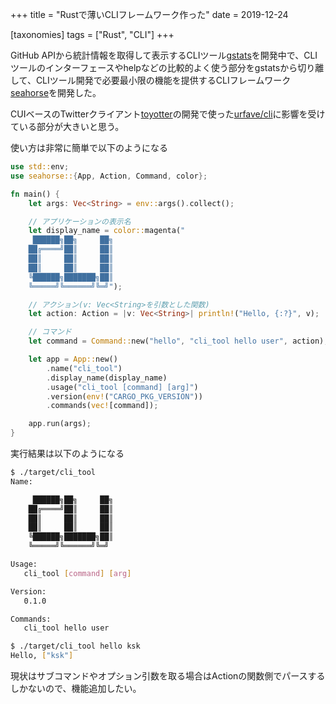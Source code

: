 +++
title = "Rustで薄いCLIフレームワーク作った"
date = 2019-12-24

[taxonomies]
tags = ["Rust", "CLI"]
+++

GitHub APIから統計情報を取得して表示するCLIツール[gstats](https://github.com/ksk001100/gstats)を開発中で、CLIツールのインターフェースやhelpなどの比較的よく使う部分をgstatsから切り離して、CLIツール開発で必要最小限の機能を提供するCLIフレームワーク[seahorse](https://github.com/ksk001100/seahorse)を開発した。  

<!-- more -->

CUIベースのTwitterクライアント[toyotter](https://github.com/ksk001100/toyotter)の開発で使った[urfave/cli](https://github.com/urfave/cli)に影響を受けている部分が大きいと思う。  

使い方は非常に簡単で以下のようになる

```rust
use std::env;
use seahorse::{App, Action, Command, color};

fn main() {
    let args: Vec<String> = env::args().collect();

    // アプリケーションの表示名
    let display_name = color::magenta("
     ██████╗██╗     ██╗
    ██╔════╝██║     ██║
    ██║     ██║     ██║
    ██║     ██║     ██║
    ╚██████╗███████╗██║
    ╚═════╝╚══════╝╚═╝");

    // アクション(v: Vec<String>を引数とした関数)
    let action: Action = |v: Vec<String>| println!("Hello, {:?}", v);

    // コマンド
    let command = Command::new("hello", "cli_tool hello user", action);

    let app = App::new()
        .name("cli_tool")
        .display_name(display_name)
        .usage("cli_tool [command] [arg]")
        .version(env!("CARGO_PKG_VERSION"))
        .commands(vec![command]);

    app.run(args);
}
```

実行結果は以下のようになる

```bash
$ ./target/cli_tool
Name:

     ██████╗██╗     ██╗
    ██╔════╝██║     ██║
    ██║     ██║     ██║
    ██║     ██║     ██║
    ╚██████╗███████╗██║
    ╚═════╝╚══════╝╚═╝

Usage:
   cli_tool [command] [arg]

Version:
   0.1.0

Commands:
   cli_tool hello user

$ ./target/cli_tool hello ksk
Hello, ["ksk"]
```

現状はサブコマンドやオプション引数を取る場合はActionの関数側でパースするしかないので、機能追加したい。
